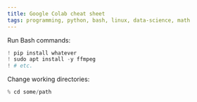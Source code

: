 ```yaml
---
title: Google Colab cheat sheet
tags: programming, python, bash, linux, data-science, math
---
```


Run Bash commands:

```python
! pip install whatever
! sudo apt install -y ffmpeg
! # etc.
```

Change working directories:

```python
% cd some/path
```

